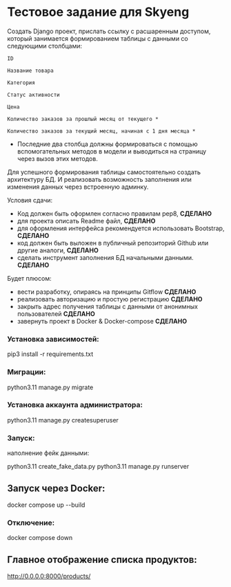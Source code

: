 
# Тестовое задание для Skyeng
Создать Django проект, прислать ссылку с расшаренным доступом, который занимается формированием таблицы с данными со следующими столбцами:

```
ID

Название товара

Категория

Статус активности

Цена

Количество заказов за прошлый месяц от текущего *

Количество заказов за текущий месяц, начиная с 1 дня месяца *
```

* Последние два столбца должны формироваться с помощью вспомогательных методов в модели и выводиться на страницу через вызов этих методов. 

Для успешного формирования таблицы самостоятельно создать архитектуру БД. И реализовать возможность заполнения или изменения данных через встроенную админку.

Условия сдачи:
- Код должен быть оформлен согласно правилам pep8, **СДЕЛАНО**
- для проекта описать Readme файл, **СДЕЛАНО**
- для оформления интерфейса рекомендуется использовать Bootstrap, **СДЕЛАНО**
- код должен быть выложен в публичный репозиторий Github или другие аналоги, **СДЕЛАНО**
- сделать инструмент заполнения БД начальными данными. **СДЕЛАНО**

Будет плюсом:
- вести разработку, опираясь на принципы Gitflow **СДЕЛАНО**
- реализовать авторизацию и простую регистрацию **СДЕЛАНО**
- закрыть адрес получения таблицы с данными от анонимных пользователей **СДЕЛАНО**
- завернуть проект в Docker & Docker-compose **СДЕЛАНО**


### Установка зависимостей:

pip3 install -r requirements.txt

### Миграции:

python3.11 manage.py migrate

### Установка аккаунта администратора:

python3.11 manage.py createsuperuser

### Запуск:
наполнение фейк данными: 

python3.11 create_fake_data.py
python3.11 manage.py runserver

## Запуск через Docker:

docker compose up --build

### Отключение:
docker compose down



## Главное отображение списка продуктов:
http://0.0.0.0:8000/products/
